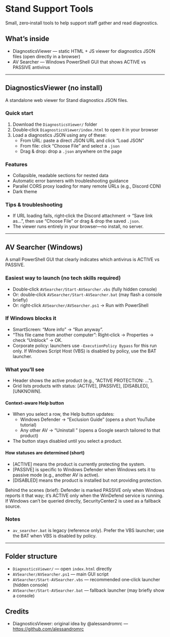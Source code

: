 # Stand Support Tools

Small, zero‑install tools to help support staff gather and read diagnostics.

## What’s inside

- DiagnosticsViewer — static HTML + JS viewer for diagnostics JSON files (open directly in a browser)
- AV Searcher — Windows PowerShell GUI that shows ACTIVE vs PASSIVE antivirus

---

## DiagnosticsViewer (no install)

A standalone web viewer for Stand diagnostics JSON files.

### Quick start

1) Download the `DiagnosticsViewer/` folder
2) Double‑click `DiagnosticsViewer/index.html` to open it in your browser
3) Load a diagnostics JSON using any of these:
   - From URL: paste a direct JSON URL and click “Load JSON”
   - From file: click “Choose File” and select a `.json`
   - Drag & drop: drop a `.json` anywhere on the page

### Features

- Collapsible, readable sections for nested data
- Automatic error banners with troubleshooting guidance
- Parallel CORS proxy loading for many remote URLs (e.g., Discord CDN)
- Dark theme

### Tips & troubleshooting

- If URL loading fails, right‑click the Discord attachment → “Save link as…”, then use “Choose File” or drag & drop the saved `.json`.
- The viewer runs entirely in your browser—no install, no server.

---

## AV Searcher (Windows)

A small PowerShell GUI that clearly indicates which antivirus is ACTIVE vs PASSIVE.

### Easiest way to launch (no tech skills required)

- Double‑click `AVSearcher/Start-AVSearcher.vbs` (fully hidden console)
- Or: double‑click `AVSearcher/Start-AVSearcher.bat` (may flash a console briefly)
- Or: right‑click `AVSearcher/AVSearcher.ps1` → Run with PowerShell

### If Windows blocks it

- SmartScreen: “More info” → “Run anyway”.
- “This file came from another computer”: Right‑click → Properties → check “Unblock” → OK.
- Corporate policy: launchers use `-ExecutionPolicy Bypass` for this run only. If Windows Script Host (VBS) is disabled by policy, use the BAT launcher.

### What you’ll see

- Header shows the active product (e.g., “ACTIVE PROTECTION: …”).
- Grid lists products with status: [ACTIVE], [PASSIVE], [DISABLED], [UNKNOWN].

#### Context-aware Help button

- When you select a row, the Help button updates:
   - Windows Defender → “Exclusion Guide” (opens a short YouTube tutorial)
   - Any other AV → “Uninstall <AV>” (opens a Google search tailored to that product)
- The button stays disabled until you select a product.

#### How statuses are determined (short)

- [ACTIVE] means the product is currently protecting the system.
- [PASSIVE] is specific to Windows Defender when Windows sets it to passive mode (e.g., another AV is active).
- [DISABLED] means the product is installed but not providing protection.

Behind the scenes (brief): Defender is marked PASSIVE only when Windows reports it that way; it’s ACTIVE only when the WinDefend service is running. If Windows can’t be queried directly, SecurityCenter2 is used as a fallback source.

### Notes

- `av_searcher.bat` is legacy (reference only). Prefer the VBS launcher; use the BAT when VBS is disabled by policy.

---

## Folder structure

- `DiagnosticsViewer/` — open `index.html` directly
- `AVSearcher/AVSearcher.ps1` — main GUI script
- `AVSearcher/Start-AVSearcher.vbs` — recommended one‑click launcher (hidden console)
- `AVSearcher/Start-AVSearcher.bat` — fallback launcher (may briefly show a console)

## Credits

- DiagnosticsViewer: original idea by @alessandromrc — https://github.com/alessandromrc
